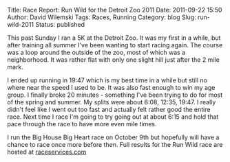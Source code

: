 Title: Race Report: Run Wild for the Detroit Zoo 2011
Date: 2011-09-22 15:50
Author: David Wilemski
Tags: Races, Running
Category: blog
Slug: run-wild-2011
Status: published

This past Sunday I ran a 5K at the Detroit Zoo. It was my first in a
while, but after training all summer I\'ve been wanting to start racing
again. The course was a loop around the outside of the zoo, most of
which was a neighborhood. It was rather flat with only one slight hill
just after the 2 mile mark.

I ended up running in 19:47 which is my best time in a while but still
no where near the speed I used to be. It was also fast enough to win my
age group. I finally broke 20 minutes - something I\'ve been trying to
do for most of the spring and summer. My splits were about 6:08, 12:35,
19:47. I really didn\'t feel like I went out too fast and actually felt
rather good the entire race. Next time I race I\'m going to try going
out at about 6:15 and hold that pace through the race to have more even
mile times.

I run the Big House Big Heart race on October 9th but hopefully will
have a chance to race once more before then. Full results for the Run
Wild race are hosted at
[raceservices.com](http://www.raceservices.com/11/zoo/091811_5kr.html)
